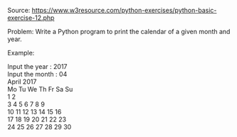 Source: https://www.w3resource.com/python-exercises/python-basic-exercise-12.php

Problem: Write a Python program to print the calendar of a given month and year.

Example: 

Input the year : 2017                                                                                         
Input the month : 04                                                                                          
     April 2017                                                                                               
Mo Tu We Th Fr Sa Su                                                                                          
                1  2                                                                                          
 3  4  5  6  7  8  9                                                                                          
10 11 12 13 14 15 16                                                                                          
17 18 19 20 21 22 23                                                                                          
24 25 26 27 28 29 30